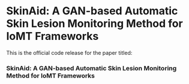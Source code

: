 # SkinAid: A GAN-based Automatic Skin Lesion Monitoring Method for IoMT Frameworks

This is the official code release for the paper titled:

### SkinAid: A GAN-based Automatic Skin Lesion Monitoring Method for IoMT Frameworks
